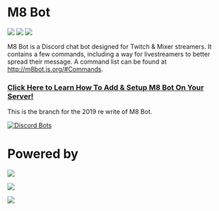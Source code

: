 # M8 Bot

[![](https://img.shields.io/badge/node-js-blue.svg)](https://nodejs.org/en/) [![](https://img.shields.io/badge/discord-js-blue.svg)](https://github.com/hydrabolt/discord.js) [![](https://discordapp.com/api/guilds/352984490693623829/widget.png?style=shield)](https://discord.gg/JhyZARH)

  

M8 Bot is a Discord chat bot designed for Twitch & Mixer streamers. It contains a few commands, including a way for livestreamers to better spread their message. A command list can be found at http://m8bot.js.org/#Commands.

  
  

### [Click Here to Learn How To Add & Setup M8 Bot On Your Server!]

  

This is the branch for the 2019 re write of M8 Bot.

  

[![Discord Bots](https://discordbots.org/api/widget/278362996349075456.svg)](https://discordbots.org/bot/278362996349075456)

  

# Powered by

[![](https://camo.githubusercontent.com/40129aa4640399b5e65cc3c101361a6a0b5d6467/68747470733a2f2f646973636f72642e6a732e6f72672f7374617469632f6c6f676f2e737667)](https://discord.js.org)

[![
](http://developer.ibm.com/clouddataservices/wp-content/uploads/sites/47/2017/07/rethinkdb.png)
](https://github.com/rethinkdb/rethinkdb)

[![](https://klasa.js.org/static/klasa.svg)](https://klasa.js.org/)
  

[ComixsYT]: <https://comixsyt.space>

[Click Here to Learn How To Add & Setup M8 Bot On Your Server!]: <https://m8bot.js.org#info>